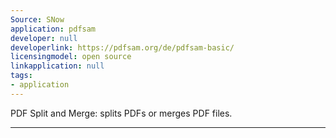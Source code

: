 ```yaml
---
Source: SNow
application: pdfsam
developer: null
developerlink: https://pdfsam.org/de/pdfsam-basic/
licensingmodel: open source
linkapplication: null
tags:
- application
---
```

PDF Split and Merge: splits PDFs or merges PDF files.

---
